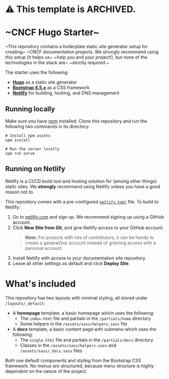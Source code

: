 # :warning: This template is ARCHIVED.

# ~CNCF Hugo Starter~

~This repository contains a boilerplate static site generator setup for creating~
~CNCF documentation projects. We strongly recommend using this setup (it helps us~
~help you and your project!), but none of the technologies in the stack are~
~strictly required.~

The starter uses the following:

* **[Hugo](https://gohugo.io/)** as a static site generator
* **[Bootstrap 4.5.x](https://getbootstrap.com/docs/4.5/getting-started/introduction/)** as a CSS framework
* **[Netlify](https://www.netlify.com/)** for building, hosting, and DNS management

## Running locally

Make sure you have [npm](https://www.npmjs.com/) installed. Clone this
repository and run the following two commands in its directory:

```shell
# Install npm assets
npm install

# Run the server locally
npm run serve
```

## Running on Netlify

Netlify is a CI/CD build tool and hosting solution for (among other things)
static sites. We **strongly** recommend using Netlify unless you have a good
reason not to.

This repository comes with a pre-configured
[`netlify.toml`](https://github.com/cncf/hugo-netlify-starter/blob/master/netlify.toml)
file. To build to Netlify:

 1. Go to [netlify.com](https://netlify.com) and sign up. We recommend signing up
    using a GitHub account.
 2. Click **New Site from Git**, and give Netlify access to your GitHub account.
    > **Note:** For projects with lots of contributors, it can be handy to
    > create a general/bot account instead of granting access with a personal
    > account.
 3. Install Netlify with access to your documentation site repository.
 4. Leave all other settings as default and click **Deploy Site**.

# What's included

This repository has two layouts with minimal styling, all stored under
`/layouts/_default`:

* A **homepage** template, a basic homepage which uses the following:
  * The `index.html` file and partials in the `/partials/home` directory
  * Some helpers in the `/assets/sass/helpers.sass` file
* A **docs** template, a basic content page with submenu which uses the following:
  * The `single.html` file and partials in the `/partials/docs` directory
  * Classes in the `/assets/sass/helpers.sass` and `/assets/sass/_docs.sass` files

Both use default components and styling from the Bootstrap CSS framework. No
menus are structured, because menu structure is highly dependent on the nature
of the project.
